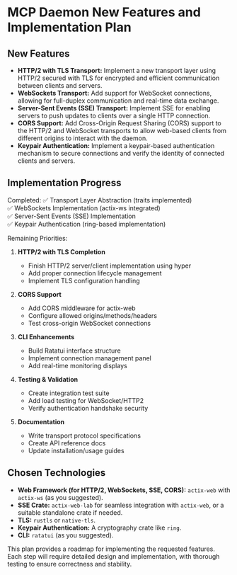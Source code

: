 # MCP Daemon New Features and Implementation Plan

## New Features

*   **HTTP/2 with TLS Transport:** Implement a new transport layer using HTTP/2 secured with TLS for encrypted and efficient communication between clients and servers.
*   **WebSockets Transport:** Add support for WebSocket connections, allowing for full-duplex communication and real-time data exchange.
*   **Server-Sent Events (SSE) Transport:** Implement SSE for enabling servers to push updates to clients over a single HTTP connection.
*   **CORS Support:** Add Cross-Origin Request Sharing (CORS) support to the HTTP/2 and WebSocket transports to allow web-based clients from different origins to interact with the daemon.
*   **Keypair Authentication:** Implement a keypair-based authentication mechanism to secure connections and verify the identity of connected clients and servers.

## Implementation Progress

Completed:
✅ Transport Layer Abstraction (traits implemented)  
✅ WebSockets Implementation (actix-ws integrated)  
✅ Server-Sent Events (SSE) Implementation  
✅ Keypair Authentication (ring-based implementation)  

Remaining Priorities:

1.  **HTTP/2 with TLS Completion**
    *   Finish HTTP/2 server/client implementation using hyper
    *   Add proper connection lifecycle management
    *   Implement TLS configuration handling

2.  **CORS Support**
    *   Add CORS middleware for actix-web
    *   Configure allowed origins/methods/headers
    *   Test cross-origin WebSocket connections

3.  **CLI Enhancements**
    *   Build Ratatui interface structure
    *   Implement connection management panel
    *   Add real-time monitoring displays

4.  **Testing & Validation**
    *   Create integration test suite
    *   Add load testing for WebSocket/HTTP2
    *   Verify authentication handshake security

5.  **Documentation**
    *   Write transport protocol specifications
    *   Create API reference docs
    *   Update installation/usage guides

## Chosen Technologies

*   **Web Framework (for HTTP/2, WebSockets, SSE, CORS):** `actix-web` with `actix-ws` (as you suggested).
*   **SSE Crate:** `actix-web-lab` for seamless integration with `actix-web`, or a suitable standalone crate if needed.
*   **TLS:** `rustls` or `native-tls`.
*   **Keypair Authentication:** A cryptography crate like `ring`.
*   **CLI:** `ratatui` (as you suggested).

This plan provides a roadmap for implementing the requested features. Each step will require detailed design and implementation, with thorough testing to ensure correctness and stability.
